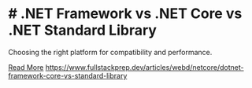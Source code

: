 # # .NET Framework vs .NET Core vs .NET Standard Library

Choosing the right platform for compatibility and performance.

[Read More](https://www.fullstackprep.dev/articles/webd/netcore/dotnet-framework-core-vs-standard-library) https://www.fullstackprep.dev/articles/webd/netcore/dotnet-framework-core-vs-standard-library